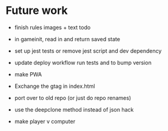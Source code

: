 # Future work

- finish rules images + text todo
- in gameinit, read in and return saved state

- set up jest tests or remove jest script and dev dependency
- update deploy workflow run tests and to bump version
- make PWA
- Exchange the gtag in index.html

- port over to old repo (or just do repo renames)

- use the deepclone method instead of json hack

- make player v computer
